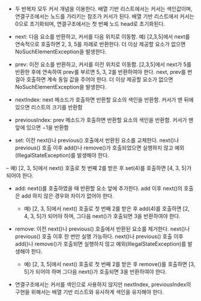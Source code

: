 * 두 반복자 모두 커서 개념을 이용한다. 배열 기반 리스트에서는 커서는 색인값이며, 연결구조에서는 노드를
가리키는 참조가 커서가 된다. 배열 기반 리스트에서 커서는 0으로 초기화되며, 연결구조에서는 첫 번째 노드
head로 초기화된다.

* next: 다음 요소를 반환하고, 커서를 다음 위치로 이동함. 예) [2,3,5]에서 next를 연속적으로 호출하면 2, 3,
5를 차례로 반환한다. 더 이상 제공할 요소가 없으면 NoSuchElementException을 발생한다.

* prev: 이전 요소를 반환하고, 커서를 이전 위치로 이동함. [2,3,5]에서 next가 5를 반환한 후에 연속하여
prev를 부르면 5, 3, 2를 반환하여야 한다. next, prev를 번걸아 호출하면 계속 동일 값을 주어야 한다. 더
이상 제공할 요소가 없으면 NoSuchElementException을 발생한다.

* nextIndex: next 메소드가 호출하면 반환할 요소의 색인을 반환함. 커서가 맨 뒤에 있으면 리스트의 크기를
반환함

* previousIndex: prev 메소드가 호출하면 반환할 요소의 색인을 반환함. 커서가 맨 앞에 있으면 −1을
반환함

* set: 이전 next()나 previous() 호출에서 반환된 요소를 교체한다. next()나 previous() 호출 이후
add()나 remove()가 호출되었으면 실행하지 않고 예외(IllegalStateException)를 발생해야 한다.

– 예) [2, 3, 5]에서 next() 호출로 첫 번째 2를 받은 후 set(4)를 호출하면 [4, 3, 5]가 되어야 한다.
* add: next()를 호출하였을 때 반환할 요소 앞에 추가한다. add 이후 next()의 호출은 add 하지 않은
경우와 차이가 없어야 한다.

    * 예) [2, 3, 5]에서 next() 호출로 첫 번째 2를 받은 후 add(4)를 호출하면 [2, 4, 3, 5]가 되어야 하며,
    그다음 next()가 호출되면 3을 반환하여야 한다.

* remove: 이전 next()나 previous() 호출에서 반환된 요소를 제거한다. next()나 previous() 호출
이후 한 번만 실행 가능하다. next()나 previous() 호출 이후 add()나 remove()가 호출되면 실행하지
않고 예외(IllegalStateException)를 발생해야 한다.

    * 예) [2, 3, 5]에서 next() 호출로 첫 번째 2를 받은 후 remove()를 호출하면 [3, 5]가 되어야 하며 
    그다음 next()가 호출되면 3을 반환하여야 한다.

* 연결구조에서는 커서를 색인으로 사용하지 않지만 nextIndex, previousIndex의 구현을 위해서는 배열
기반 리스트와 유사하게 색인을 유지해야 한다.